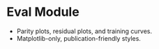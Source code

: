 # Eval Module

- Parity plots, residual plots, and training curves.
- Matplotlib-only, publication-friendly styles.
